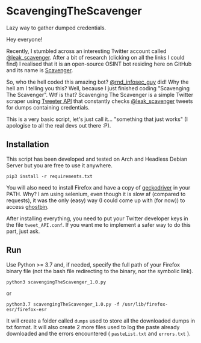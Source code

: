 # ScavengingTheScavenger
Lazy way to gather dumped credentials.

Hey everyone!

Recently, I stumbled across an interesting Twitter account called [@leak_scavenger](https://twitter.com/leak_scavenger). After a bit of research (clicking on all the links I could find) I realised that it is an open-source OSINT bot residing here on GitHub and its name is [Scavenger](https://github.com/rndinfosecguy/Scavenger).

So, who the hell coded this amazing bot? [@rnd_infosec_guy](https://twitter.com/rnd_infosec_guy) did!
Why the hell am I telling you this? Well, because I just finished coding "Scavenging The Scavenger".
Wtf is that? Scavenging The Scavenger is a simple Twitter scraper using [Tweeter API](https://developer.twitter.com/en/docs) that constantly checks [@leak_scavenger](https://twitter.com/leak_scavenger) tweets for dumps containing credentials.

This is a very basic script, let's just call it... "something that just works" (I apologise to all the real devs out there :P).

## Installation
This script has been developed and tested on Arch and Headless Debian Server but you are free to use it anywhere.
```
pip3 install -r requirements.txt
```
You will also need to install Firefox and have a copy of [geckodriver](https://github.com/mozilla/geckodriver/releases) in your PATH. Why? I am using selenium, even though it is slow af (compared to requests), it was the only (easy) way (I could come up with (for now)) to access [ghostbin](https://ghostbin.co/).

After installing everything, you need to put your Twitter developer keys in the file `tweet_API.conf`. If you want me to implement a safer way to do this part, just ask.

## Run
Use Python >= 3.7 and, if needed, specify the full path of your Firefox binary file (not the bash file redirecting to the binary, nor the symbolic link).
```
python3 scavengingTheScavenger_1.0.py
```
or
```
python3.7 scavengingTheScavenger_1.0.py -f /usr/lib/firefox-esr/firefox-esr
```
It will create a folder called `dumps` used to store all the downloaded dumps in txt format. It will also create 2 more files used to log the paste already downloaded and the errors encountered ( `pasteList.txt` and `errors.txt` ).
